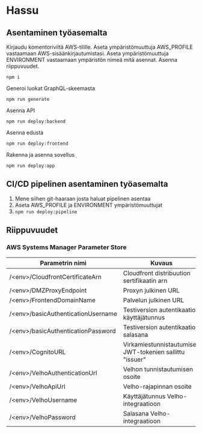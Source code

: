 # Hassu

## Asentaminen työasemalta

Kirjaudu komentoriviltä AWS-tilille. Aseta ympäristömuuttuja AWS_PROFILE vastaamaan AWS-sisäänkirjautumistasi. Aseta
ympäristömuuttuja ENVIRONMENT vastaamaan ympäristön nimeä mitä asennat. Asenna riippuvuudet.

```
npm i
```

Generoi luokat GraphQL-skeemasta

```
npm run generate
```

Asenna API

```
npm run deploy:backend
```

Asenna edusta

```
npm run deploy:frontend
```

Rakenna ja asenna sovellus

```
npm run deploy:app
```

## CI/CD pipelinen asentaminen työasemalta

1. Mene siihen git-haaraan josta haluat pipelinen asentaa
2. Aseta AWS_PROFILE ja ENVIRONMENT ympäristömuuttujat
3. `npm run deploy:pipeline`

## Riippuvuudet

### AWS Systems Manager Parameter Store

| Parametrin nimi                     | Kuvaus                                                   |
| ----------------------------------- | -------------------------------------------------------- |
| /\<env>/CloudfrontCertificateArn    | Cloudfront distribuution sertifikaatin arn               |
| /\<env>/DMZProxyEndpoint            | Proxyn julkinen URL                                      |
| /\<env>/FrontendDomainName          | Palvelun julkinen URL                                    |
| /\<env>/basicAuthenticationUsername | Testiversion autentikaation käyttäjätunnus               |
| /\<env>/basicAuthenticationPassword | Testiversion autentikaation salasana                     |
| /\<env>/CognitoURL                  | Virkamiestunnistautumisen JWT-tokenien sallittu "issuer" |
| /\<env>/VelhoAuthenticationUrl      | Velhon tunnistautumisen osoite                           |
| /\<env>/VelhoApiUrl                 | Velho-rajapinnan osoite                                  |
| /\<env>/VelhoUsername               | Käyttäjätunnus Velho-integraatioon                       |
| /\<env>/VelhoPassword               | Salasana Velho-integraatioon                             |
